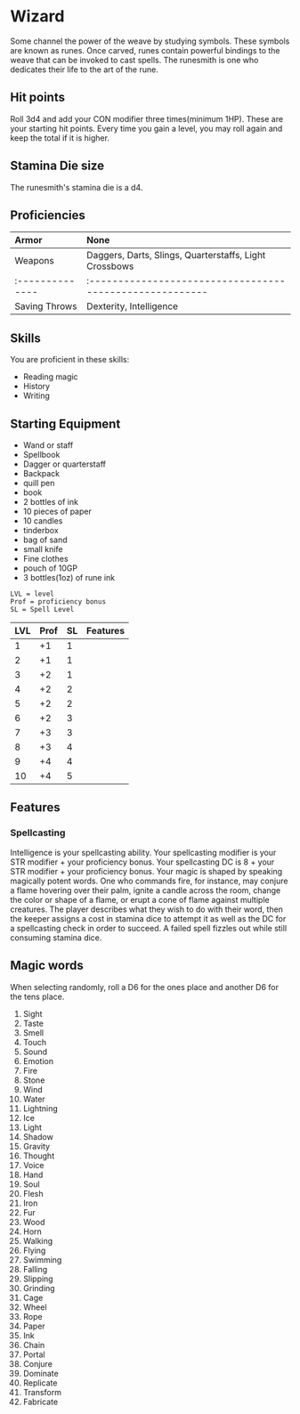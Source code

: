 # Wizard
Some channel the power of the weave by studying symbols. These symbols are known as runes. Once carved, runes contain powerful bindings to the weave that can be invoked to cast spells. The runesmith is one who dedicates their life to the art of the rune.

## Hit points
Roll 3d4 and add your CON modifier three times(minimum 1HP). These are your starting hit points. Every time you gain a level, you may roll again and keep the total if it is higher.

## Stamina Die size
The runesmith's stamina die is a d4.

## Proficiencies
| Armor         | None                                                   |
|:--------------|:-------------------------------------------------------|
| Weapons       | Daggers, Darts, Slings, Quarterstaffs, Light Crossbows |
|:--------------|:-------------------------------------------------------|
| Saving Throws | Dexterity, Intelligence                                |

## Skills
You are proficient in these skills:
- Reading magic
- History
- Writing

## Starting Equipment
- Wand or staff
- Spellbook
- Dagger or quarterstaff
- Backpack
- quill pen
- book
- 2 bottles of ink
- 10 pieces of paper
- 10 candles
- tinderbox
- bag of sand
- small knife
- Fine clothes
- pouch of 10GP
- 3 bottles(1oz) of rune ink

```
LVL = level
Prof = proficiency bonus
SL = Spell Level
```

| LVL |Prof | SL |    Features              |
|:----|:----|:---|:-------------------------|
|   1 | +1  |  1 |                          |
|   2 | +1  |  1 |                          |
|   3 | +2  |  1 |                          |
|   4 | +2  |  2 |                          |
|   5 | +2  |  2 |                          |
|   6 | +2  |  3 |                          |
|   7 | +3  |  3 |                          |
|   8 | +3  |  4 |                          |
|   9 | +4  |  4 |                          |
|  10 | +4  |  5 |                          |


## Features

### Spellcasting
Intelligence is your spellcasting ability. Your spellcasting modifier is your STR modifier + your proficiency bonus. Your spellcasting DC is 8 + your STR modifier + your proficiency bonus. Your magic is shaped by speaking magically potent words. One who commands fire, for instance, may conjure a flame hovering over their palm, ignite a candle across the room, change the color or shape of a flame, or erupt a cone of flame against multiple creatures.  The player describes what they wish to do with their word, then the keeper assigns a cost in stamina dice to attempt it as well as the DC for a spellcasting check in order to succeed. A failed spell fizzles out while still consuming stamina dice.






## Magic words
When selecting randomly, roll a D6 for the ones place and another D6 for the tens place.

1. Sight
2. Taste
3. Smell
4. Touch
5. Sound
6. Emotion
11. Fire
12. Stone
13. Wind
14. Water
15. Lightning
16. Ice
21. Light
22. Shadow
23. Gravity
24. Thought
25. Voice
26. Hand
31. Soul
32. Flesh
33. Iron
34. Fur
35. Wood
36. Horn
41. Walking
42. Flying
43. Swimming
44. Falling
45. Slipping
46. Grinding
51. Cage
52. Wheel
53. Rope
54. Paper
55. Ink
56. Chain
61. Portal
62. Conjure
63. Dominate
64. Replicate
65. Transform
66. Fabricate
